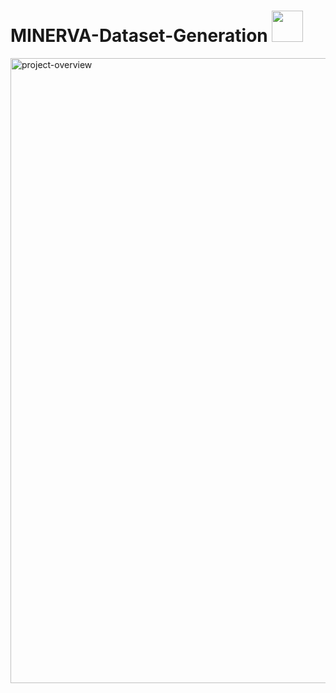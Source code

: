 # MINERVA-Dataset-Generation <img src="https://github.com/TheDudeThatCode/TheDudeThatCode/blob/master/Assets/Developer.gif" width="50px">

<img src="https://user-images.githubusercontent.com/50830709/125133165-0e014000-e123-11eb-9890-3510887deaac.JPG" alt="project-overview" width="1000"/>




